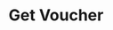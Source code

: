 ---
title: Get Voucher
type: endpoint
category: 639ba2628407100061f5faac
slug: get-voucher
parentDoc: 639ba2658407100061f5faae
hidden: false
order: 2
---